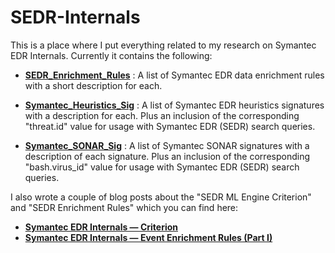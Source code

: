 # SEDR-Internals

This is a place where I put everything related to my research on Symantec EDR Internals. Currently it contains the following:

* **[SEDR_Enrichment_Rules](https://github.com/nasbench/SEDR-Internals/blob/main/SEDR_Enrichment_Rules.txt)** : A list of Symantec EDR data enrichment rules with a short description for each.

* **[Symantec_Heuristics_Sig](https://github.com/nasbench/SEDR-Internals/blob/main/Symantec_Heuristics_Sig.txt)** : A list of Symantec EDR heuristics signatures with a description for each. Plus an inclusion of the corresponding "threat.id" value for usage with Symantec EDR (SEDR) search queries.

* **[Symantec_SONAR_Sig](https://github.com/nasbench/SEDR-Internals/blob/main/Symantec_SONAR_Sig.txt)** : A list of Symantec SONAR signatures with a description of each signature. Plus an inclusion of the corresponding "bash.virus_id" value for usage with Symantec EDR (SEDR) search queries.


I also wrote a couple of blog posts about the "SEDR ML Engine Criterion" and "SEDR Enrichment Rules" which you can find here:

* **[Symantec EDR Internals — Criterion](https://nasbench.medium.com/symantec-edr-internals-criterion-fa49be4e21af)**
* **[Symantec EDR Internals — Event Enrichment Rules (Part I)](https://nasbench.medium.com/symantec-edr-internals-event-enrichment-rules-part-i-b5e4340041a7)**
